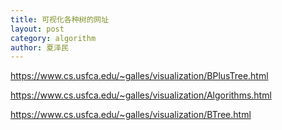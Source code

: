```yaml
---
title: 可视化各种树的网址
layout: post
category: algorithm
author: 夏泽民
---
```

https://www.cs.usfca.edu/~galles/visualization/BPlusTree.html

<!-- more -->
https://www.cs.usfca.edu/~galles/visualization/Algorithms.html

https://www.cs.usfca.edu/~galles/visualization/BTree.html